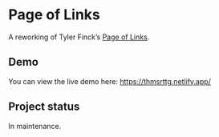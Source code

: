 # Page of Links
A reworking of Tyler Finck’s [Page of Links](https://github.com/sursly/pageoflinks).

## Demo
You can view the live demo here: https://thmsrttg.netlify.app/

## Project status
In maintenance.
